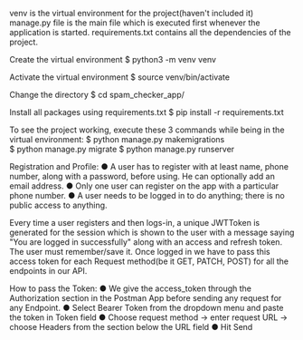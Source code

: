 venv is the virtual environment for the project(haven't included it)
manage.py file is the main file which is executed first whenever the application is started.
requirements.txt contains all the dependencies of the project.

Create the virtual environment
$ python3 -m venv venv

Activate the virtual environment
$ source venv/bin/activate

Change the directory
$ cd spam_checker_app/


Install all packages using requirements.txt
$ pip install -r requirements.txt

To see the project working, execute these 3 commands while being in the virtual environment:
$ python manage.py makemigrations   
$ python manage.py migrate 
$ python manage.py runserver

Registration and Profile:
● A user has to register with at least name, phone number, along with a password, before using. He can optionally add an email address.
● Only one user can register on the app with a particular phone number.
● A user needs to be logged in to do anything; there is no public access to anything.

Every time a user registers and then logs-in, a unique JWTToken is generated for the session which is shown to the user with a message saying "You are logged in successfully" along with an access and refresh token. 
The user must remember/save it. 
Once logged in we have to pass this access token for each Request method(be it GET, PATCH, POST) for all the endpoints in our API.

How to pass the Token:
● We give the access_token through the Authorization section in the Postman App before sending any request for any Endpoint.
● Select Bearer Token from the dropdown menu and paste the token in Token field
● Choose request method -> enter request URL -> choose Headers from the section below the URL field
● Hit Send


 